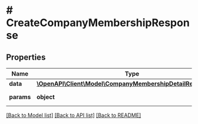 # # CreateCompanyMembershipResponse

## Properties

Name | Type | Description | Notes
------------ | ------------- | ------------- | -------------
**data** | [**\OpenAPI\Client\Model\CompanyMembershipDetailResponseData**](CompanyMembershipDetailResponseData.md) |  |
**params** | **object** | Input parameters |

[[Back to Model list]](../../README.md#models) [[Back to API list]](../../README.md#endpoints) [[Back to README]](../../README.md)
